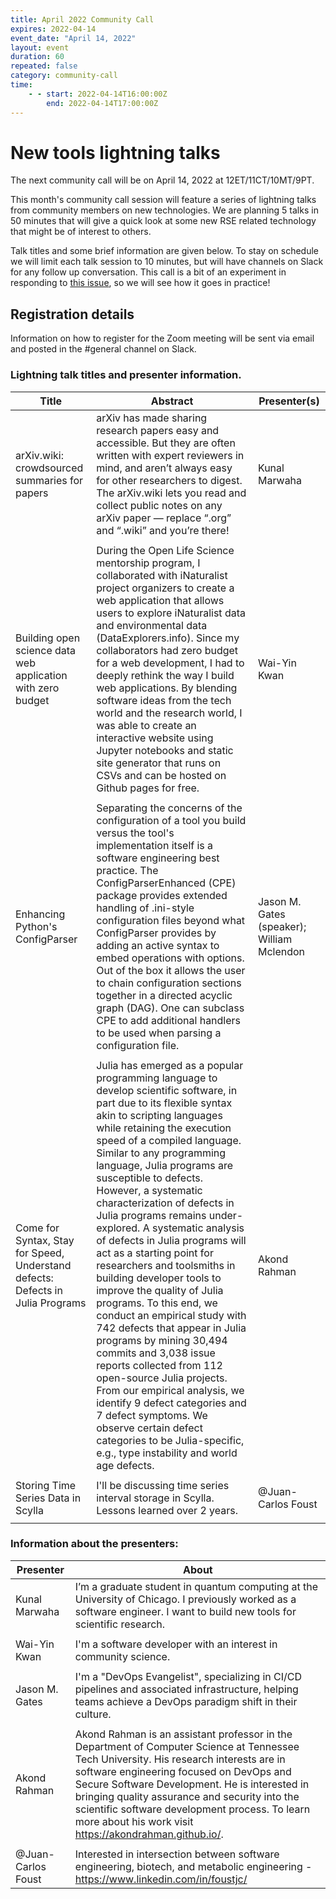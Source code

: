 ```yaml
---
title: April 2022 Community Call
expires: 2022-04-14
event_date: "April 14, 2022"
layout: event
duration: 60
repeated: false
category: community-call
time:
    - - start: 2022-04-14T16:00:00Z
        end: 2022-04-14T17:00:00Z
---
```


# New tools lightning talks

The next community call will be on April 14, 2022 at 12ET/11CT/10MT/9PT.

This month's community call session will feature a series of lightning talks from community
members on new technologies. We are planning 5 talks in 50 minutes that will give a quick
look at some new RSE related technology that might be of interest to others. 

Talk titles and some brief information are given below. To stay on schedule we will limit 
each talk session to 10 minutes, but will have channels on Slack for any follow up conversation.
This call is a bit of an experiment in responding to <a href="https://github.com/USRSE/monthly-community-calls/issues/12" target="_blank">this issue</a>, so 
we will see how it goes in practice!

## Registration details
Information on how to register for the Zoom meeting will be sent via email and posted in the #general channel on Slack.

### Lightning talk titles and presenter information.

| Title | Abstract | Presenter(s) |
| -------- | -------- | -------- |
| arXiv.wiki: crowdsourced summaries for papers     |   arXiv has made sharing research papers easy and accessible. But they are often written with expert reviewers in mind, and aren’t always easy for other researchers to digest. The arXiv.wiki lets you read and collect public notes on any arXiv paper — replace “.org” and “.wiki” and you’re there!  | Kunal Marwaha   |
| |
| Building open science data web application with zero budget | During the Open Life Science mentorship program, I collaborated with iNaturalist project organizers to create a web application that allows users to explore iNaturalist data and environmental data (DataExplorers.info). Since my collaborators had zero budget for a web development, I had to deeply rethink the way I build web applications.  By blending software ideas from the tech world and the research world, I was able to create an interactive website using Jupyter notebooks and static site generator that runs on CSVs and can be hosted on Github pages for free. | Wai-Yin Kwan |
| |
| Enhancing Python's ConfigParser | Separating the concerns of the configuration of a tool you build versus the tool's implementation itself is a software engineering best practice.  The ConfigParserEnhanced (CPE) package provides extended handling of .ini-style configuration files beyond what ConfigParser provides by adding an active syntax to embed operations with options.  Out of the box it allows the user to chain configuration sections together in a directed acyclic graph (DAG).  One can subclass CPE to add additional handlers to be used when parsing a configuration file. |Jason M. Gates (speaker); William Mclendon | 
| |
| Come for Syntax, Stay for Speed, Understand defects: Defects in Julia Programs | Julia has emerged as a popular programming language to develop scientific software, in part due to its flexible syntax akin to scripting languages while retaining the execution speed of a compiled language. Similar to any programming language, Julia programs are susceptible to defects. However, a systematic characterization of defects in Julia programs remains under-explored. A systematic analysis of defects in Julia programs will act as a starting point for researchers and toolsmiths in building developer tools to improve the quality of Julia programs. To this end, we conduct an empirical study with 742 defects that appear in Julia programs by mining 30,494 commits and 3,038 issue reports collected from 112 open-source Julia projects. From our empirical analysis, we identify 9 defect categories and 7 defect symptoms. We observe certain defect categories to be Julia-specific, e.g., type instability and world age defects. | Akond Rahman |
| |
| Storing Time Series Data in Scylla | I'll be discussing time series interval storage in Scylla. Lessons learned over 2 years. | @Juan-Carlos Foust |
| |

### Information about the presenters:

| Presenter | About |
|---------|-----|
 | Kunal Marwaha | I’m a graduate student in quantum computing at the University of Chicago. I previously worked as a software engineer. I want to build new tools for scientific research. |
 | |
| Wai-Yin Kwan | I'm a software developer with an interest in community science. |
| |
| Jason M. Gates  | I'm a "DevOps Evangelist", specializing in CI/CD pipelines and associated infrastructure, helping teams achieve a DevOps paradigm shift in their culture. |
| |
| Akond Rahman | Akond Rahman is an assistant professor in the Department of Computer Science at Tennessee Tech University. His research interests are in software engineering focused on DevOps and Secure Software Development. He is interested in bringing quality assurance and security into the scientific software development process. To learn more about his work visit <https://akondrahman.github.io/>.  |
| | 
| @Juan-Carlos Foust | Interested in intersection between software engineering, biotech, and metabolic engineering - https://www.linkedin.com/in/foustjc/ |
